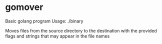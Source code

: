 # gomover
Basic golang program 
Usage: ./binary <source> <dest> <flag> <string>

Moves files from the source directory to the destination with the provided flags and strings that may appear in the file names


